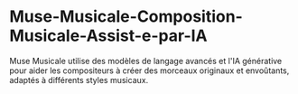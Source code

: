 # Muse-Musicale-Composition-Musicale-Assist-e-par-IA
Muse Musicale utilise des modèles de langage avancés et l'IA générative pour aider les compositeurs à créer des morceaux originaux et envoûtants, adaptés à différents styles musicaux.
